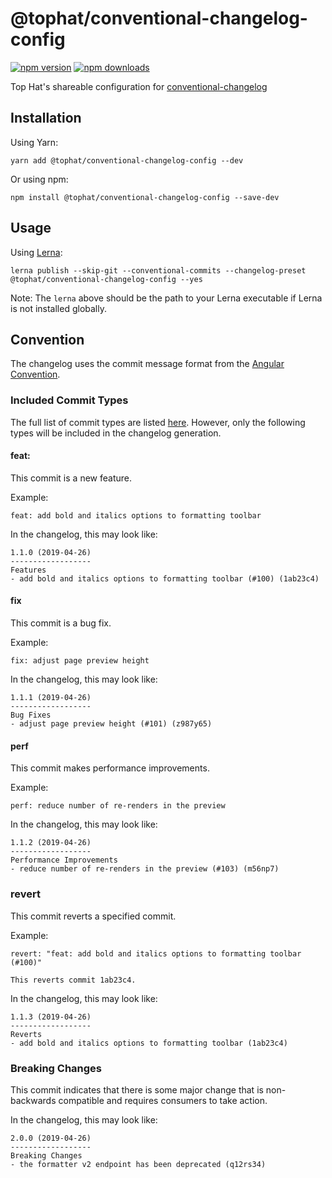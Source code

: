 # @tophat/conventional-changelog-config

[![npm version](https://badge.fury.io/js/%40tophat%2Fconventional-changelog-config.svg)](https://badge.fury.io/js/%40tophat%2Fconventional-changelog-config)
[![npm downloads](https://img.shields.io/npm/dm/%40tophat%2Fconventional-changelog-config.svg)](https://npm-stat.com/charts.html?package=%40tophat%2Fconventional-changelog-config)

Top Hat's shareable configuration for [conventional-changelog](https://github.com/conventional-changelog/conventional-changelog/tree/master/packages/conventional-changelog-angular)

## Installation

Using Yarn:

`yarn add @tophat/conventional-changelog-config --dev`

Or using npm:

`npm install @tophat/conventional-changelog-config --save-dev`

## Usage

Using [Lerna](https://github.com/lerna/lerna):

`lerna publish --skip-git --conventional-commits --changelog-preset
@tophat/conventional-changelog-config --yes`

Note: The `lerna` above should be the path to your Lerna executable if
Lerna is not installed globally.

## Convention

The changelog uses the commit message format from the
[Angular Convention](https://github.com/conventional-changelog/conventional-changelog/tree/master/packages/conventional-changelog-angular#commit-message-format).

### Included Commit Types

The full list of commit types are listed [here](https://github.com/tophat/commit-utils#commit-convention).
However, only the following types will be included in the changelog generation.

#### feat:

This commit is a new feature.

Example:
```
feat: add bold and italics options to formatting toolbar
```

In the changelog, this may look like:
```
1.1.0 (2019-04-26)
------------------
Features
- add bold and italics options to formatting toolbar (#100) (1ab23c4)
```

#### fix

This commit is a bug fix.

Example:
```
fix: adjust page preview height
```

In the changelog, this may look like:
```
1.1.1 (2019-04-26)
------------------
Bug Fixes
- adjust page preview height (#101) (z987y65)
```

#### perf

This commit makes performance improvements.

Example:
```
perf: reduce number of re-renders in the preview
```

In the changelog, this may look like:
```
1.1.2 (2019-04-26)
------------------
Performance Improvements
- reduce number of re-renders in the preview (#103) (m56np7)
```

### revert

This commit reverts a specified commit.

Example:
```
revert: "feat: add bold and italics options to formatting toolbar (#100)"

This reverts commit 1ab23c4.
```

In the changelog, this may look like:
```
1.1.3 (2019-04-26)
------------------
Reverts
- add bold and italics options to formatting toolbar (1ab23c4)
```

### Breaking Changes

This commit indicates that there is some major change that is
non-backwards compatible and requires consumers to take action.

In the changelog, this may look like:
```
2.0.0 (2019-04-26)
------------------
Breaking Changes
- the formatter v2 endpoint has been deprecated (q12rs34)
```
